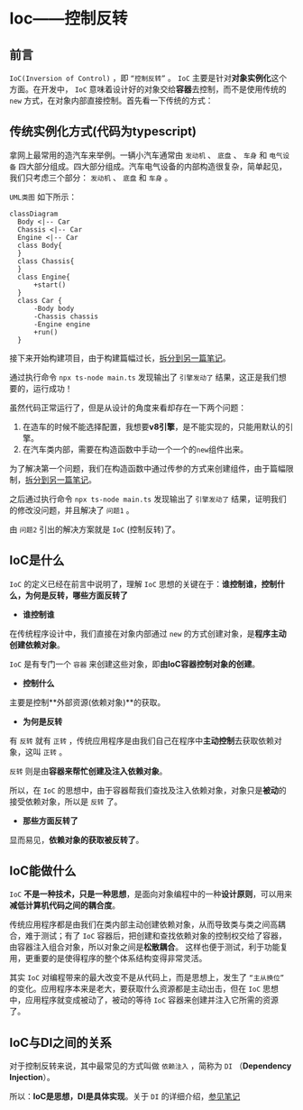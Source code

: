 # Ioc——控制反转

## 前言

`IoC(Inversion of Control)` ，即 `“控制反转”` 。 `IoC` 主要是针对**对象实例化**这个方面。在开发中， `IoC` 意味着设计好的对象交给**容器**去控制，而不是使用传统的 `new` 方式，在对象内部直接控制。首先看一下传统的方式：

## 传统实例化方式(代码为typescript)

拿网上最常用的造汽车来举例。一辆小汽车通常由 `发动机` 、 `底盘` 、 `车身` 和 `电气设备` 四大部分组成。四大部分组成。汽车电气设备的内部构造很复杂，简单起见，我们只考虑三个部分： `发动机` 、 `底盘` 和 `车身` 。

`UML类图` 如下所示：

```mermaid
classDiagram
  Body <|-- Car
  Chassis <|-- Car
  Engine <|-- Car
  class Body{
  }
  class Chassis{
  }
  class Engine{
      +start()
  }
  class Car {
      -Body body
      -Chassis chassis
      -Engine engine
      +run()
  }
```

接下来开始构建项目，由于构建篇幅过长，[拆分到另一篇笔记](构建传统项目.md)。

通过执行命令 `npx ts-node main.ts` 发现输出了 `引擎发动了` 结果，这正是我们想要的，运行成功！

虽然代码正常运行了，但是从设计的角度来看却存在一下两个问题：

1. 在造车的时候不能选择配置，我想要**v8引擎**，是不能实现的，只能用默认的引擎。
2. 在汽车类内部，需要在构造函数中手动一个一个的`new`组件出来。

为了解决第一个问题，我们在构造函数中通过传参的方式来创建组件，由于篇幅限制，[拆分到另一篇笔记](传参修改.md)。

之后通过执行命令 `npx ts-node main.ts` 发现输出了 `引擎发动了` 结果，证明我们的修改没问题，并且解决了 `问题1` 。

由 `问题2` 引出的解决方案就是 `IoC` (控制反转)了。

## IoC是什么

`IoC` 的定义已经在前言中说明了，理解 `IoC` 思想的关键在于：**谁控制谁，控制什么，为何是反转，哪些方面反转了**

* **谁控制谁**

在传统程序设计中，我们直接在对象内部通过 `new` 的方式创建对象，是**程序主动创建依赖对象**。

`IoC` 是有专门一个 `容器` 来创建这些对象，即**由IoC容器控制对象的创建**。

* **控制什么**

主要是控制**外部资源(依赖对象)**的获取。

* **为何是反转**

有 `反转` 就有 `正转` ，传统应用程序是由我们自己在程序中**主动控制**去获取依赖对象，这叫 `正转` 。

`反转` 则是由**容器来帮忙创建及注入依赖对象**。

所以，在 `IoC` 的思想中，由于容器帮我们查找及注入依赖对象，对象只是**被动**的接受依赖对象，所以是 `反转` 了。

* **那些方面反转了**

显而易见，**依赖对象的获取被反转了**。

## IoC能做什么

`IoC` **不是一种技术，只是一种思想**，是面向对象编程中的一种**设计原则**，可以用来**减低计算机代码之间的耦合度**。

传统应用程序都是由我们在类内部主动创建依赖对象，从而导致类与类之间高耦合，难于测试；有了 `IoC` 容器后，把创建和查找依赖对象的控制权交给了容器，由容器注入组合对象，所以对象之间是**松散耦合**。 这样也便于测试，利于功能复用，更重要的是使得程序的整个体系结构变得非常灵活。

其实 `IoC` 对编程带来的最大改变不是从代码上，而是思想上，发生了 `“主从换位”` 的变化。应用程序本来是老大，要获取什么资源都是主动出击，但在 `IoC` 思想中，应用程序就变成被动了，被动的等待 `IoC` 容器来创建并注入它所需的资源了。

## IoC与DI之间的关系

对于控制反转来说，其中最常见的方式叫做 `依赖注入` ，简称为 `DI` （**Dependency Injection**）。

所以：**IoC是思想，DI是具体实现**。关于 `DI` 的详细介绍，[参见笔记](../DI/README.md)
